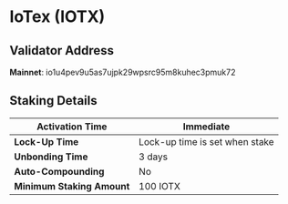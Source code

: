 # IoTex (IOTX)

## **Validator Address**

**Mainnet**: io1u4pev9u5as7ujpk29wpsrc95m8kuhec3pmuk72

## Staking Details

| **Activation Time**        | Immediate                      |
| -------------------------- | ------------------------------ |
| **Lock-Up Time**           | Lock-up time is set when stake |
| **Unbonding Time**         | 3 days                         |
| **Auto-Compounding**       | No                             |
| **Minimum Staking Amount** | 100 IOTX                       |

